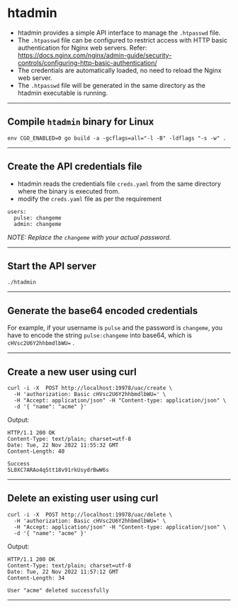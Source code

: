 # htadmin

* htadmin provides a simple API interface to manage the `.htpasswd` file.
* The `.htpasswd` file can be configured to restrict access with HTTP basic authentication for Nginx web servers. Refer: <https://docs.nginx.com/nginx/admin-guide/security-controls/configuring-http-basic-authentication/>
* The credentials are automatically loaded, no need to reload the Nginx web server.
* The `.htpasswd` file will be generated in the same directory as the htadmin executable is running.

---

## Compile `htadmin` binary for Linux

```shell
env CGO_ENABLED=0 go build -a -gcflags=all="-l -B" -ldflags "-s -w" .
```

---

## Create the API credentials file

* htadmin reads the credentials file `creds.yaml` from the same directory where the binary is executed from.
* modify the `creds.yaml` file as per the requirement

```shell
users:
  pulse: changeme
  admin: changeme
```

*NOTE: Replace the `changeme` with your actual password.*

---

## Start the API server

```shell
./htadmin
```

---

## Generate the base64 encoded credentials

For example, if your username is `pulse` and the password is `changeme`, you have to encode the string `pulse:changeme` into base64, which is `cHVsc2U6Y2hhbmdlbWU=` .

---

## Create a new user using curl

```shell
curl -i -X  POST http://localhost:19978/uac/create \
  -H 'authorization: Basic cHVsc2U6Y2hhbmdlbWU=' \
  -H "Accept: application/json" -H "Content-type: application/json" \
  -d '{ "name": "acme" }'
```

Output:

```shell
HTTP/1.1 200 OK
Content-Type: text/plain; charset=utf-8
Date: Tue, 22 Nov 2022 11:55:32 GMT
Content-Length: 40

Success
5L0XC7ARAo4qStt18v91rkUsydrBwW6s
```

---

## Delete an existing user using curl

```shell
curl -i -X  POST http://localhost:19978/uac/delete \
  -H 'authorization: Basic cHVsc2U6Y2hhbmdlbWU=' \
  -H "Accept: application/json" -H "Content-type: application/json" \
  -d '{ "name": "acme" }'
```

Output:

```shell
HTTP/1.1 200 OK
Content-Type: text/plain; charset=utf-8
Date: Tue, 22 Nov 2022 11:57:12 GMT
Content-Length: 34

User "acme" deleted successfully
```

---
